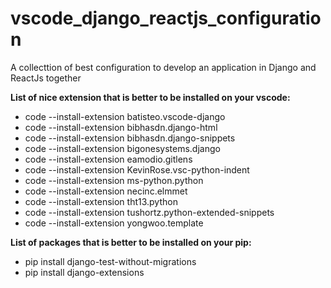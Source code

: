 # vscode_django_reactjs_configuration
A collecttion of best configuration to develop an application in Django and ReactJs together


**List of nice extension that is better to be installed on your vscode:**

* code --install-extension batisteo.vscode-django
* code --install-extension bibhasdn.django-html
* code --install-extension bibhasdn.django-snippets
* code --install-extension bigonesystems.django
* code --install-extension eamodio.gitlens
* code --install-extension KevinRose.vsc-python-indent
* code --install-extension ms-python.python
* code --install-extension necinc.elmmet
* code --install-extension tht13.python
* code --install-extension tushortz.python-extended-snippets
* code --install-extension yongwoo.template

**List of packages that is better to be installed on your pip:**

* pip install django-test-without-migrations
* pip install django-extensions
